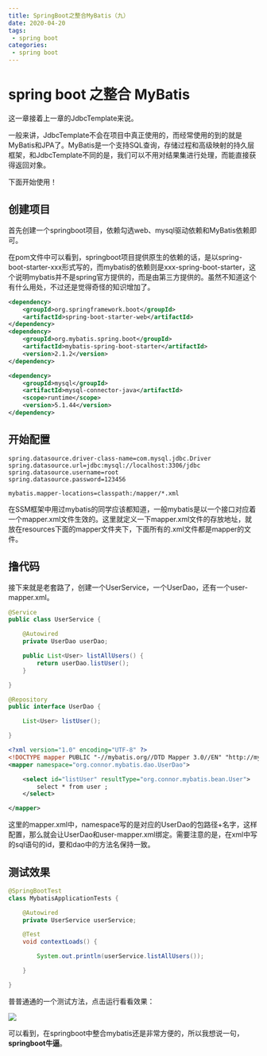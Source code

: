 ```yaml
---
title: SpringBoot之整合MyBatis（九）
date: 2020-04-20
tags:
 - spring boot
categories:
 - spring boot
---
```


# spring boot 之整合 MyBatis

这一章接着上一章的JdbcTemplate来说。

一般来讲，JdbcTemplate不会在项目中真正使用的，而经常使用的到的就是MyBatis和JPA了。MyBatis是一个支持SQL查询，存储过程和高级映射的持久层框架，和JdbcTemplate不同的是，我们可以不用对结果集进行处理，而能直接获得返回对象。

下面开始使用！

## 创建项目

首先创建一个springboot项目，依赖勾选web、mysql驱动依赖和MyBatis依赖即可。

在pom文件中可以看到，springboot项目提供原生的依赖的话，是以spring-boot-starter-xxx形式写的，而mybatis的依赖则是xxx-spring-boot-starter，这个说明mybatis并不是spring官方提供的，而是由第三方提供的。虽然不知道这个有什么用处，不过还是觉得奇怪的知识增加了。

```xml
<dependency>
    <groupId>org.springframework.boot</groupId>
    <artifactId>spring-boot-starter-web</artifactId>
</dependency>
<dependency>
    <groupId>org.mybatis.spring.boot</groupId>
    <artifactId>mybatis-spring-boot-starter</artifactId>
    <version>2.1.2</version>
</dependency>

<dependency>
    <groupId>mysql</groupId>
    <artifactId>mysql-connector-java</artifactId>
    <scope>runtime</scope>
    <version>5.1.44</version>
</dependency>
```

## 开始配置

```properties
spring.datasource.driver-class-name=com.mysql.jdbc.Driver
spring.datasource.url=jdbc:mysql://localhost:3306/jdbc
spring.datasource.username=root
spring.datasource.password=123456

mybatis.mapper-locations=classpath:/mapper/*.xml
```

在SSM框架中用过mybatis的同学应该都知道，一般mybatis是以一个接口对应着一个mapper.xml文件生效的。这里就定义一下mapper.xml文件的存放地址，就放在resources下面的mapper文件夹下，下面所有的.xml文件都是mapper的文件。

## 撸代码

接下来就是老套路了，创建一个UserService，一个UserDao，还有一个user-mapper.xml。

```java
@Service
public class UserService {

    @Autowired
    private UserDao userDao;

    public List<User> listAllUsers() {
        return userDao.listUser();
    }

}
```

```java
@Repository
public interface UserDao {

    List<User> listUser();

}
```

```xml
<?xml version="1.0" encoding="UTF-8" ?>
<!DOCTYPE mapper PUBLIC "-//mybatis.org//DTD Mapper 3.0//EN" "http://mybatis.org/dtd/mybatis-3-mapper.dtd" >
<mapper namespace="org.connor.mybatis.dao.UserDao">

    <select id="listUser" resultType="org.connor.mybatis.bean.User">
        select * from user ;
    </select>

</mapper>
```

这里的mapper.xml中，namespace写的是对应的UserDao的包路径+名字，这样配置，那么就会让UserDao和user-mapper.xml绑定。需要注意的是，在xml中写的sql语句的id，要和dao中的方法名保持一致。

## 测试效果

```java
@SpringBootTest
class MybatisApplicationTests {

    @Autowired
    private UserService userService;

    @Test
    void contextLoads() {

        System.out.println(userService.listAllUsers());

    }

}
```

普普通通的一个测试方法，点击运行看看效果：

![](http://qiniuyun.zijie.fun/20200420230900.png)

可以看到，在springboot中整合mybatis还是非常方便的，所以我想说一句，**springboot牛逼**。

